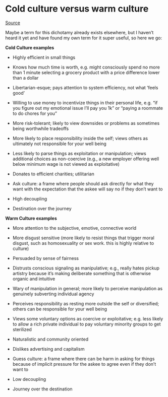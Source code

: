 # Cold culture versus warm culture

[Source](https://aella.substack.com/p/cold-and-warm-cultures)

Maybe a term for this dichotamy already exists elsewhere, but I haven’t heard it yet and have found my own term for it super useful, so here we go:

**Cold Culture examples**

* Highly efficient in small things

* Knows how much time is worth, e.g. might consciously spend no more than 1 minute selecting a grocery product with a price difference lower than a dollar

* Libertarian-esque; pays attention to system efficiency, not what ‘feels good’

* Willing to use money to incentivize things in their personal life, e.g. “if you figure out my emotional issue I’ll pay you 1k” or “paying a roommate to do chores for you”

* More risk-tolerant; likely to view downsides or problems as sometimes being worthwhile tradeoffs

* More likely to place responsibility inside the self; views others as ultimately not responsible for your well being

* Less likely to parse things as exploitation or manipulation; views additional choices as non-coercive (e.g., a new employer offering well below minimum wage is not viewed as exploitative)

* Donates to efficient charities; utilitarian

* Ask culture: a frame where people should ask directly for what they want with the expectation that the askee will say no if they don’t want to

* High decoupling

* Destination over the journey

**Warm Culture examples**

* More attention to the subjective, emotive, connective world

* More disgust sensitive (more likely to resist things that trigger moral disgust, such as homosexuality or sex work. this is highly relative to culture)

* Persuaded by sense of fairness

* Distrusts conscious signaling as manipulative; e.g., really hates pickup artistry because it’s making deliberate something that is otherwise organic and intuitive

* Wary of manipulation in general; more likely to perceive manipulation as genuinely subverting individual agency

* Perceives responsibility as resting more outside the self or diversified; others can be responsible for your well being

* Views some voluntary options as coercive or exploitative; e.g. less likely to allow a rich private individual to pay voluntary minority groups to get sterilized

* Naturalistic and community oriented

* Dislikes advertising and capitalism

* Guess culture: a frame where there can be harm in asking for things because of implicit pressure for the askee to agree even if they don’t want to

* Low decoupling

* Journey over the destination